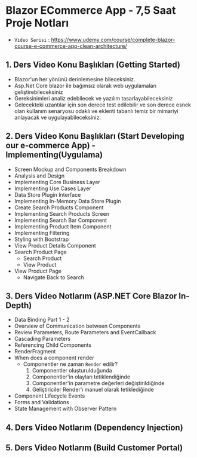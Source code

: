 # Blazor ECommerce App - 7,5 Saat Proje Notları

 - `Video Serisi` : https://www.udemy.com/course/complete-blazor-course-e-commerce-app-clean-architecture/

## 1. Ders Video Konu Başlıkları (Getting Started)

 - Blazor'un her yönünü derinlemesine bileceksiniz.
 - Asp.Net Core blazor ile bağımsız olarak web uygulamaları geliştirebileceksiniz
 - Gereksinimleri analiz edebilecek ve yazılım tasarlayabileceksiniz
 - Gelecekteki uzantılar için son derece test edilebilir ve son derece esnek olan kullanım senaryosu 
   odaklı ve eklenti tabanlı temiz bir mimariyi anlayacak ve uygulayabileceksiniz.
 
## 2. Ders Video Konu Başlıkları (Start Developing our e-commerce App) - Implementing(Uygulama)

 - Screen Mockup and Components Breakdown
 - Analysis and Design
 - Implementing Core Business Layer
 - Implementing Use Cases Layer
 - Data Store Plugin Interface
 - Implementing In-Memory Data Store Plugin
 - Create Search Products Component
 - Implementing Search Products Screen
 - Implementing Search Bar Component
 - Implementing Product Item Component
 - Implementing Filtering
 - Styling with Bootstrap
 - View Product Details Component
 - Search Product Page
    - Search Product
    - View Product
 - View Product Page
    - Navigate Back to Search  

## 3. Ders Video Notlarım (ASP.NET Core Blazor In-Depth)

 - Data Binding Part 1 - 2
 - Overview of Communication between Components
 - Review Parameters, Route Parameters and EventCallback
 - Cascading Parameters
 - Referencing Child Components
 - RenderFragment
 - When does a component render
   - Componentler ne zaman `Render` edilir?
     1. Componentler oluşturulduğunda
     2. Componentler'in olayları tetiklendiğinde
     3. Componentler'in parametre değerleri değiştirildiğinde
     4. Geliştiriciler Render'ı manuel olarak tetiklediğinde
 - Component Lifecycle Events
 - Forms and Validations
 - State Management with Observer Pattern 

## 4. Ders Video Notlarım (Dependency Injection)

## 5. Ders Video Notlarım (Build Customer Portal)